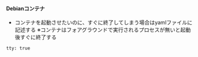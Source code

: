 #### Debianコンテナ
- コンテナを起動させたいのに、すぐに終了してしまう場合はyamlファイルに記述する
※コンテナはフォアグラウンドで実行されるプロセスが無いと起動後すぐに終了する
```
tty: true
```